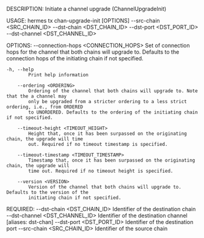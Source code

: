 DESCRIPTION:
Initiate a channel upgrade (ChannelUpgradeInit)

USAGE:
    hermes tx chan-upgrade-init [OPTIONS] --src-chain <SRC_CHAIN_ID> --dst-chain <DST_CHAIN_ID> --dst-port <DST_PORT_ID> --dst-channel <DST_CHANNEL_ID>

OPTIONS:
        --connection-hops <CONNECTION_HOPS>
            Set of connection hops for the channel that both chains will upgrade to. Defaults to the
            connection hops of the initiating chain if not specified.

    -h, --help
            Print help information

        --ordering <ORDERING>
            Ordering of the channel that both chains will upgrade to. Note that the a channel may
            only be upgraded from a stricter ordering to a less strict ordering, i.e., from ORDERED
            to UNORDERED. Defaults to the ordering of the initiating chain if not specified.

        --timeout-height <TIMEOUT_HEIGHT>
            Height that, once it has been surpassed on the originating chain, the upgrade will time
            out. Required if no timeout timestamp is specified.

        --timeout-timestamp <TIMEOUT_TIMESTAMP>
            Timestamp that, once it has been surpassed on the originating chain, the upgrade will
            time out. Required if no timeout height is specified.

        --version <VERSION>
            Version of the channel that both chains will upgrade to. Defaults to the version of the
            initiating chain if not specified.

REQUIRED:
        --dst-chain <DST_CHAIN_ID>        Identifier of the destination chain
        --dst-channel <DST_CHANNEL_ID>    Identifier of the destination channel [aliases: dst-chan]
        --dst-port <DST_PORT_ID>          Identifier of the destination port
        --src-chain <SRC_CHAIN_ID>        Identifier of the source chain
